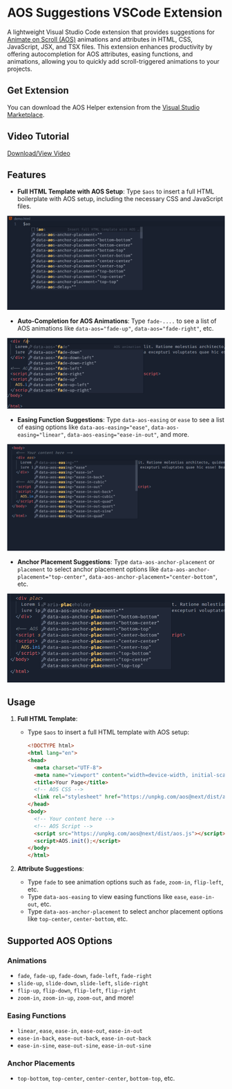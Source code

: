 # AOS Suggestions VSCode Extension

A lightweight Visual Studio Code extension that provides suggestions for [Animate on Scroll (AOS)](https://michalsnik.github.io/aos/) animations and attributes in HTML, CSS, JavaScript, JSX, and TSX files. This extension enhances productivity by offering autocompletion for AOS attributes, easing functions, and animations, allowing you to quickly add scroll-triggered animations to your projects.

## Get Extension

You can download the AOS Helper extension from the [Visual Studio Marketplace](https://marketplace.visualstudio.com/items?itemName=nextsaimon.aos-helper).


## Video Tutorial

[Download/View Video](./image/video.mp4)


## Features
- **Full HTML Template with AOS Setup**: Type `$aos` to insert a full HTML boilerplate with AOS setup, including the necessary CSS and JavaScript files.


![HTML Template](/image/1.png)

- **Auto-Completion for AOS Animations**: Type `fade-....` to see a list of AOS animations like `data-aos="fade-up"`, `data-aos="fade-right"`, etc.

![Auto-Completion](/image/2.png)

- **Easing Function Suggestions**: Type `data-aos-easing` or `ease` to see a list of easing options like `data-aos-easing="ease"`, `data-aos-easing="linear"`, `data-aos-easing="ease-in-out"`, and more.

![Easing Function](/image/3.png)

- **Anchor Placement Suggestions**: Type `data-aos-anchor-placement` or `placement` to select anchor placement options like `data-aos-anchor-placement="top-center"`, `data-aos-anchor-placement="center-bottom"`, etc.

![Anchor Placement](/image/4.png)




## Usage

1. **Full HTML Template**:
   - Type `$aos` to insert a full HTML template with AOS setup:
     ```html
     <!DOCTYPE html>
     <html lang="en">
     <head>
       <meta charset="UTF-8">
       <meta name="viewport" content="width=device-width, initial-scale=1.0">
       <title>Your Page</title>
       <!-- AOS CSS -->
       <link rel="stylesheet" href="https://unpkg.com/aos@next/dist/aos.css" />
     </head>
     <body>
       <!-- Your content here -->
       <!-- AOS Script -->
       <script src="https://unpkg.com/aos@next/dist/aos.js"></script>
       <script>AOS.init();</script>
     </body>
     </html>
     ```

2. **Attribute Suggestions**:
   - Type `fade` to see animation options such as `fade`, `zoom-in`, `flip-left`, etc.
   - Type `data-aos-easing` to view easing functions like `ease`, `ease-in-out`, etc.
   - Type `data-aos-anchor-placement` to select anchor placement options like `top-center`, `center-bottom`, etc.

## Supported AOS Options

### Animations

- `fade`, `fade-up`, `fade-down`, `fade-left`, `fade-right`
- `slide-up`, `slide-down`, `slide-left`, `slide-right`
- `flip-up`, `flip-down`, `flip-left`, `flip-right`
- `zoom-in`, `zoom-in-up`, `zoom-out`, and more!

### Easing Functions

- `linear`, `ease`, `ease-in`, `ease-out`, `ease-in-out`
- `ease-in-back`, `ease-out-back`, `ease-in-out-back`
- `ease-in-sine`, `ease-out-sine`, `ease-in-out-sine`

### Anchor Placements

- `top-bottom`, `top-center`, `center-center`, `bottom-top`, etc.
